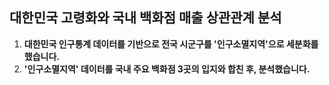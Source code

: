 
## **대한민국 고령화와 국내 백화점 매출 상관관계 분석**

1) **대한민국 인구통계 데이터를 기반으로 전국 시군구를 '인구소멸지역'으로 세분화를 했습니다.**
2) **'인구소멸지역' 데이터를 국내 주요 백화점 3곳의 입지와 합친 후, 분석했습니다.**

